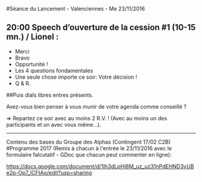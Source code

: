 #Séance du Lancement -  Valenciennes - Me 23/11/2016


## 20:00 Speech d’ouverture de la cession #1 (10-15 mn.) / Lionel :

- Merci
- Bravo
- Opportunité !
- Les 4 questions fondamentales
- Une seule chose importe ce soir: Votre décision !
- Q & R.

##Puis dials libres entres présents.

Avez-vous bien penser à vous munir de votre agenda comme conseillé ?

=> Repartez ce soir avec au moins 2 R.V. !
   (Avec au moins un des participants et un avec vous même...).

---------------------------------------------

Contenu des bases du Groupe des Alphas (Contingent 17/02 C2B)
#Programme 2017
(Remis à chacun à l'entrée le 23/11/2016 avec le formulaire falcutatif - GDoc que chacun peut commenter en ligne):

https://docs.google.com/document/d/1Ih3dLpHi6M_uz_uz31nPdEHND3yUBe2p-Op7_lCFtAo/edit?usp=sharing
